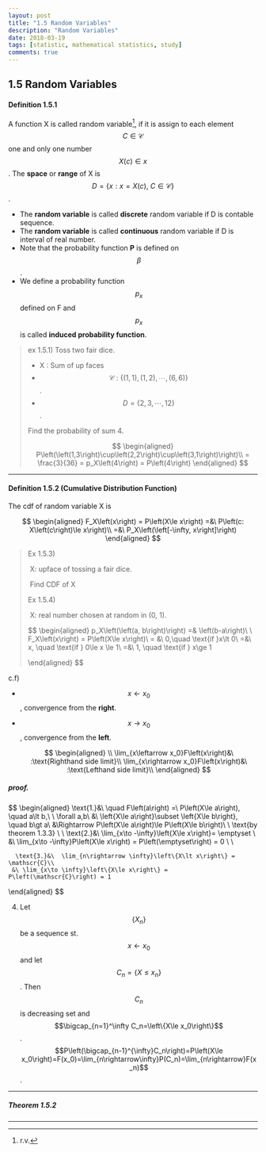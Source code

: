 ```yaml
---
layout: post
title: "1.5 Random Variables"
description: "Random Variables"
date: 2018-03-19
tags: [statistic, mathematical statistics, study]
comments: true
---
```




## 1.5 Random Variables



#### Definition 1.5.1

A function X is called random variable[^1], if it is assign to each element $$C\in\mathscr{C}$$  one and only one number $$X\left(c\right)\in x$$. The **space** or **range** of X is  $$D=\left\{x:x=X\left(c\right), \ C\in\mathscr{C}\right\}$$.

- The **random variable** is called **discrete** random variable if D is contable sequence.
- The **random variable** is called **continuous** random variable if D is interval of real number.
- Note that the probability function **P** is defined on $$\beta$$. 
- We define a probability function $$p_x$$ defined on F and $$p_x$$ is called **induced probability function**.

> ex 1.5.1) Toss two fair dice.
>
> - X : Sum of up faces
> - $$\mathscr{C} \ : \ \left\{\left(1,1\right),\left(1,2\right),\cdots,\left(6,6\right)\right\}$$ .
> - $$D=\left\{2,3,\cdots,12\right\}$$.
>
> Find the probability of sum 4.
>
> 
> $$
> \begin{aligned}
> 	P\left(\left(1,3\right)\cup\left(2,2\right)\cup\left(3,1\right)\right)\\
> 	= \frac{3}{36} = p_X\left(4\right) = P\left(4\right)
> \end{aligned}
> $$
>





----------------

#### Definition 1.5.2 (Cumulative Distribution Function)



The cdf of random variable X is 



$$
\begin{aligned}
	F_X\left(x\right) = P\left(X\le x\right) =&\ P\left(c: X\left(c\right)\le x\right)\\
	=&\ P_X\left(\left[-\infty, x\right]\right)
\end{aligned}
$$



> Ex 1.5.3)
>
> ​	X: upface of tossing a fair dice.
>
> ​	Find CDF of X
>
> 
>
> Ex 1.5.4)
>
> ​	X: real number chosen at random in (0, 1).
>
> 
> $$
> \begin{aligned}
> 	p_X\left(\left(a, b\right)\right) =& \left(b-a\right)\\ \\ 
> 	F_X\left(x\right) = P\left(X\le x\right)\\
>     = &\ 0,\quad \text{if }x\lt 0\\
> 	=&\ x, \quad \text{if } 0\le x \le 1\\
> 	=&\ 1, \quad \text{if } x\ge 1
>
> \end{aligned}
> $$
> 
>
> 
>
> 







c.f) 

- $$x\leftarrow x_0$$, convergence from the **right**.

- $$x\rightarrow x_0$$, convergence from the **left**.

  $$
  \begin{aligned}
  \\
  	\lim_{x\leftarrow x_0}F\left(x\right)&\ :\text{Righthand side limit}\\
  	\lim_{x\rightarrow x_0}F\left(x\right)&\ :\text{Lefthand side limit}\\
  \end{aligned}
  $$



##### proof.

$$
\begin{aligned}
	\text{1.}&\ \quad F\left(a\right) =\ P\left(X\le a\right), \quad a\lt b,\ \ \forall a,b\\
	&\ \left\{X\le a\right\}\subset \left\{X\le b\right\}, \quad b\gt a\\
	&\Rightarrow P\left(X\le a\right)\le P\left(X\le b\right)\ \ \text{by theorem 1.3.3} \\ \\
	\text{2.}&\ \lim_{x\to -\infty}\left\{X\le x\right\}= \emptyset \\ 
      &\ \lim_{x\to -\infty}P\left(X\le x\right) = P\left(\emptyset\right) = 0 \\ \\
      
      \text{3.}&\  \lim_{n\rightarrow \infty}\left\{X\lt x\right\} = \mathscr{C}\\
	 &\ \lim_{x\to \infty}\left\{X\le x\right\} = P\left(\mathscr{C}\right) = 1
      
\end{aligned}
$$

4) Let $$\left\{X_n\right\}$$ be a sequence st. $$x\leftarrow x_0$$ and let $$C_n=\left\{X\le x_n\right\}$$.
Then $$C_n$$ is decreasing set and $$\bigcap_{n=1}^\infty C_n=\left\{X\le x_0\right\}$$.
$$P\left(\bigcap_{n-1}^{\infty}C_n\right)=P\left(X\le x_0\right)=F(x_0)=\lim_{n\rightarrow\infty}P(C_n)=\lim_{n\rightarrow}F(x_n)$$.



------------

##### Theorem 1.5.2















-------------

[^1]: r.v.